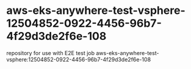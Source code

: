 # aws-eks-anywhere-test-vsphere-12504852-0922-4456-96b7-4f29d3de2f6e-108
repository for use with E2E test job aws-eks-anywhere-test-vsphere:12504852-0922-4456-96b7-4f29d3de2f6e-108
